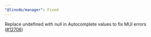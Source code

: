 ```yaml
---
"@linode/manager": Fixed
---
```


Replace undefined with null in Autocomplete values to fix MUI errors ([#12706](https://github.com/linode/manager/pull/12706))
